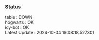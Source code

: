 ### Status


table : DOWN  
hogwarts : OK  
icy-bot : OK  
Latest Update : 2024-10-04 19:08:18.527301
